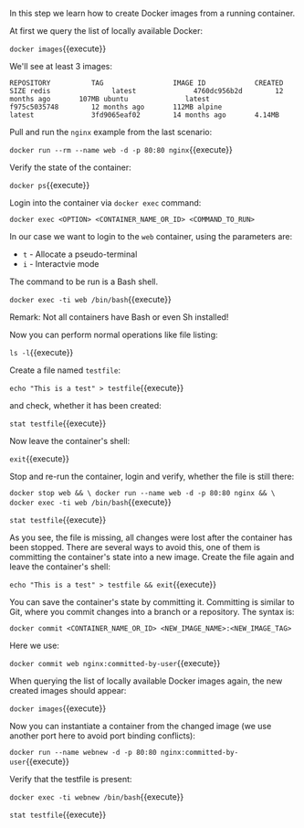 In this step we learn how to create Docker images from a running container.

At first we query the list of locally available Docker:

`docker images`{{execute}}

We'll see at least 3 images:

`
REPOSITORY          TAG                 IMAGE ID            CREATED             SIZE
redis               latest              4760dc956b2d        12 months ago       107MB
ubuntu              latest              f975c5035748        12 months ago       112MB
alpine              latest              3fd9065eaf02        14 months ago       4.14MB
`

Pull and run the `nginx` example from the last scenario:

`docker run --rm --name web -d -p 80:80 nginx`{{execute}}

Verify the state of the container:

`docker ps`{{execute}}

Login into the container via `docker exec` command:

`docker exec <OPTION> <CONTAINER_NAME_OR_ID> <COMMAND_TO_RUN>`

In our case we want to login to the `web` container, using the parameters are:
                                                               
* `t` - Allocate a pseudo-terminal
* `i` - Interactvie mode

The command to be run is a Bash shell.

`docker exec -ti web /bin/bash`{{execute}}

Remark: Not all containers have Bash or even Sh installed!

Now you can perform normal operations like file listing:

`ls -l`{{execute}}

Create a file named `testfile`:

`echo "This is a test" > testfile`{{execute}}

and check, whether it has been created:

`stat testfile`{{execute}}

Now leave the container's shell:

`exit`{{execute}}

Stop and re-run the container, login and verify, whether the file is still there:

`docker stop web && \
 docker run --name web -d -p 80:80 nginx && \
 docker exec -ti web /bin/bash`{{execute}}

`stat testfile`{{execute}}

As you see, the file is missing, all changes were lost after the container has been stopped. There are several ways to avoid this, one of them is committing the container's state into a new image. Create the file again and leave the container's shell:

`echo "This is a test" > testfile && exit`{{execute}}

You can save the container's state by committing it. Committing is similar to Git, where you commit changes into a branch or a repository. The syntax is:

`docker commit <CONTAINER_NAME_OR_ID> <NEW_IMAGE_NAME>:<NEW_IMAGE_TAG>`

Here we use:

`docker commit web nginx:committed-by-user`{{execute}}

When querying the list of locally available Docker images again, the new created images should appear:

`docker images`{{execute}}

Now you can instantiate a container from the changed image (we use another port here to avoid port binding conflicts):

`docker run --name webnew -d -p 80:80 nginx:committed-by-user`{{execute}}

Verify that the testfile is present:

`docker exec -ti webnew /bin/bash`{{execute}}

`stat testfile`{{execute}}
